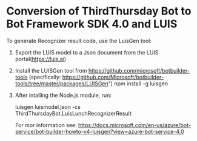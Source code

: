 ﻿# Conversion of ThirdThursday Bot to Bot Framework SDK 4.0 and LUIS


To generate Recognizer result code, use the LuisGen tool:

1. Export the LUIS model to a Json document from the LUIS portal(https://luis.ai)
2. Install the LUISGen tool from https://github.com/microsoft/botbuilder-tools (specifically: https://github.com/Microsoft/botbuilder-tools/tree/master/packages/LUISGen")
		npm install -g luisgen
3. After intalling the Node.js module, run: 

	luisgen luismodel.json -cs ThirdThursdayBot.LuisLunchRecognizerResult

	For mor information see: https://docs.microsoft.com/en-us/azure/bot-service/bot-builder-howto-v4-luisgen?view=azure-bot-service-4.0
